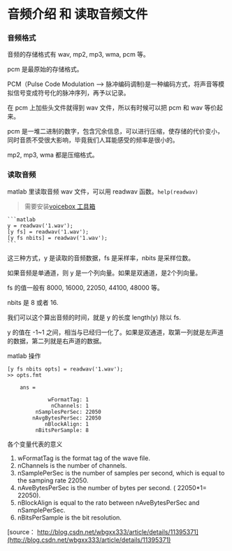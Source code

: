 # 音频介绍 和 读取音频文件

### 音频格式

音频的存储格式有 wav, mp2, mp3, wma, pcm 等。

pcm 是最原始的存储格式。

PCM（Pulse Code Modulation --> 脉冲编码调制)是一种编码方式，将声音等模拟信号变成符号化的脉冲序列，再予以记录。

在 pcm 上加些头文件就得到 wav 文件，所以有时候可以把 pcm 和 wav 等价起来。

pcm 是一堆二进制的数字，包含冗余信息，可以进行压缩，使存储的代价变小，同时音质不受很大影响，毕竟我们人耳能感受的频率是很小的。

mp2, mp3, wma 都是压缩格式。

### 读取音频

matlab 里读取音频 wav 文件，可以用 readwav 函数。`help(readwav)`
> 需要安装[voicebox 工具箱](https://github.com/luanxxys/env/blob/master/voicebox.md)


    ```matlab
    y = readwav('1.wav');
    [y fs] = readwav('1.wav');
    [y fs nbits] = readwav('1.wav');
    ```

这三种方式，y 是读取的音频数据，fs 是采样率，nbits 是采样位数。

如果音频是单通道，则 y 是一个列向量。如果是双通道，是2个列向量。

fs 的值一般有 8000, 16000, 22050, 44100, 48000 等。

nbits 是 8 或者 16.

我们可以这个算出音频的时间，就是 y 的长度 length(y) 除以 fs.

y 的值在 -1~1 之间，相当与已经归一化了。如果是双通道，取第一列就是左声道的数据，第二列就是右声道的数据。

matlab 操作

    [y fs nbits opts] = readwav('1.wav');
    >> opts.fmt

        ans =

                 wFormatTag: 1
                  nChannels: 1
             nSamplesPerSec: 22050
            nAvgBytesPerSec: 22050
                nBlockAlign: 1
             nBitsPerSample: 8

各个变量代表的意义

1. wFormatTag is the format tag of the wave file.
1. nChannels is the number of channels.
1. nSamplePerSec is the number of samples per second, which is equal to the samping rate 22050.
1. nAveBytesPerSec is the number of bytes per second. ( 22050*1= 22050).
1. nBlockAlign is equal to the rato between nAveBytesPerSec and nSamplePerSec.
1. nBitsPerSample is the bit resolution.

[source： http://blog.csdn.net/wbgxx333/article/details/11395371](http://blog.csdn.net/wbgxx333/article/details/11395371)
